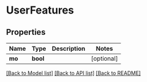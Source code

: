 # UserFeatures

## Properties
Name | Type | Description | Notes
------------ | ------------- | ------------- | -------------
**mo** | **bool** |  | [optional] 

[[Back to Model list]](./README.md#documentation-for-models) [[Back to API list]](../README.md#documentation-for-api-endpoints) [[Back to README]](../README.md)

